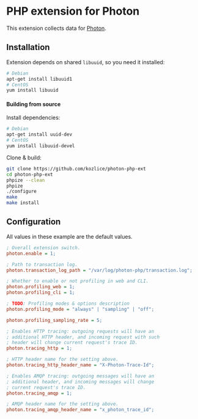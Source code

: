 # PHP extension for Photon

This extension collects data for [Photon](https://github.com/kozlice/photon).

## Installation

Extension depends on shared `libuuid`, so you need it installed:
```bash
# Debian
apt-get install libuuid1
# CentOS
yum install libuuid
```

#### Building from source

Install dependencies:

```bash
# Debian
apt-get install uuid-dev
# CentOS
yum install libuuid-devel
```

Clone & build:

```bash
git clone https://github.com/kozlice/photon-php-ext
cd photon-php-ext
phpize --clean
phpize
./configure
make
make install
```

## Configuration

All values in these example are the default values.

```ini
; Overall extension switch.
photon.enable = 1;

; Path to transaction log.
photon.transaction_log_path = "/var/log/photon-php/transaction.log";

; Whether to enable or not profiling in web and CLI.
photon.profiling_web = 1;
photon.profiling_cli = 1;

; TODO: Profiling modes & options description
photon.profiling_mode = "always" | "sampling" | "off";

photon.profiling_sampling_rate = 5;

; Enables HTTP tracing: outgoing requests will have an
; additional HTTP header, and incoming request with such
; header will change current request's trace ID.
photon.tracing_http = 1;

; HTTP header name for the setting above.
photon.tracing_http_header_name = "X-Photon-Trace-Id";

; Enables AMQP tracing: outgoing messages will have an
; additional header, and incoming messages will change
; current request's trace ID.
photon.tracing_amqp = 1;

; AMQP header name for the setting above.
photon.tracing_amqp_header_name = "x_photon_trace_id";
```
